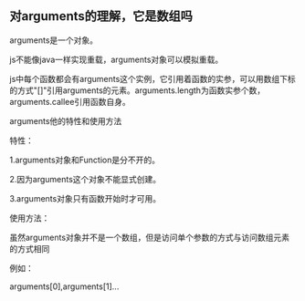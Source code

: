 ## 对arguments的理解，它是数组吗

arguments是一个对象。

js不能像java一样实现重载，arguments对象可以模拟重载。

js中每个函数都会有arguments这个实例，它引用着函数的实参，可以用数组下标的方式"[]"引用arguments的元素。arguments.length为函数实参个数，arguments.callee引用函数自身。

arguments他的特性和使用方法

特性：

1.arguments对象和Function是分不开的。

2.因为arguments这个对象不能显式创建。

3.arguments对象只有函数开始时才可用。

使用方法：

虽然arguments对象并不是一个数组，但是访问单个参数的方式与访问数组元素的方式相同

例如：

arguments[0],arguments[1]...